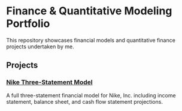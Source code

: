 # Finance & Quantitative Modeling Portfolio

This repository showcases financial models and quantitative finance projects undertaken by me.

## Projects

### [Nike Three-Statement Model](./nike-three-statement-model)
A full three-statement financial model for Nike, Inc. including income statement, balance sheet, and cash flow statement projections.


